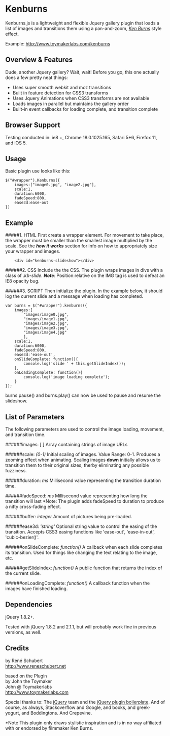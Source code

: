 Kenburns
========
 Kenburns.js is a lightweight and flexible Jquery gallery plugin that loads a list of images and transitions them using a pan-and-zoom, _[Ken Burns](http://en.wikipedia.org/wiki/Ken_Burns_effect)_ style effect. 
 
Example: <http://www.toymakerlabs.com/kenburns>

Overview & Features
-------------------
Dude, another Jquery gallery? Wait, wait! Before you go, this one actually does a few pretty neat things: 

* Uses super smooth webkit and moz transitions
* Built in feature detection for CSS3 transforms
* Uses Jquery Animations when CSS3 transforms are not available
* Loads images in parallel but maintains the gallery order
* Built-in event callbacks for loading complete, and transition complete

Browser Support
-------
Testing conducted in: ie8 +, Chrome 18.0.1025.165, Safari 5+6, Firefox 11, and iOS 5.

Usage
-------------------
Basic plugin use looks like this:

    $("#wrapper").Kenburns({
        images:["image0.jpg", "image2.jpg"],
        scale:1,
        duration:6000,
        fadeSpeed:800,
        ease3d:ease-out
    })

Example
------------
#####1. HTML
First create a wrapper element. For movement to take place, the wrapper must be smaller than the smallest image multiplied by the scale. See the _**how it works**_ section for info on how to appropriately size your wrapper and images. 

        <div id="kenburns-slideshow"></div>  
    
######2. CSS
Include the the CSS. The plugin wraps images in divs with a class of _.kb-slide_. _**Note**_: Position:relative on the IMG tag is used to defeat an IE8 opacity bug. 

######3. SCRIPT
Then initialize the plugin. In the example below, it should log the current slide and a message when loading has completed. 

    var burns = $("#wrapper").kenburns({
        images:[
            "images/image0.jpg", 
            "images/image1.jpg",
            "images/image2.jpg",
            "images/image3.jpg",
            "images/image4.jpg"
            ],
        scale:1,
        duration:6000,
        fadeSpeed:800,
        ease3d:'ease-out',
        onSlideComplete: function(){
            console.log('slide ' + this.getSlideIndex());
        },
        onLoadingComplete: function(){
            console.log('image loading complete');
        }
    });

burns.pause() and burns.play() can now be used to pause and resume the slideshow.

List of Parameters
-------------------
The following parameters are used to control the image loading, movement, and transition time. 

######images: [ ]
Array containing strings of image URLs 

######scale: _(0-1)_
Initial scaling of images. Value Range: 0-1. Produces a zooming effect when animating. Scaling images **down** initially allows us to transition them to their original sizes, therby eliminating any possible fuzziness.
    
######duration: _ms_
Millisecond value representing the transition duration time.

######fadeSpeed: _ms_
Millisecond value representing how long the transition will last *Note: The plugin adds fadeSpeed to duration to produce a nifty cross-fading effect.

######buffer: _integer_
Amount of pictures being pre-loaded.

######ease3d: _'string'_
Optional string value to control the easing of the transition. Accepts CSS3 easing functions like 'ease-out', 'ease-in-out', 'cubic-bezier()'.

######onSlideComplete: _function()_
A callback when each slide completes its transition. Used for things like changing the text relating to the image, etc.

######getSlideIndex: _function()_
A public function that returns the index of the current slide.

######onLoadingComplete: _function()_
A callback function when the images have finished loading.

Dependencies
-----
jQuery 1.8.2+.

Tested with jQuery 1.8.2 and 2.1.1, but will probably work fine in previous versions, as well. 

Credits
------
by René Schubert<br/>
<http://www.reneschubert.net>

based on the Plugin<br/>
by John the Toymaker<br/>
John @ Toymakerlabs<br/>
<http://www.toymakerlabs.com>

Special thanks to: The [jQuery](http://www.jquery.com/) team and the [jQuery plugin boilerplate](http://jqueryboilerplate.com). And of course, as always, Stackoverflow and Google, and books, and greek-yogurt, and Boddingtons. And Crepevine.  

*Note This plugin only draws stylistic inspiration and is in no way affiliated with or endorsed by filmmaker Ken Burns. 
